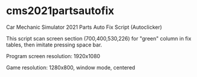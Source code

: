 # cms2021partsautofix
Car Mechanic Simulator 2021 Parts Auto Fix Script (Autoclicker)

This script scan screen section (700,400,530,226) for "green" column in fix tables, then imitate pressing space bar.

Program screen resolution: 1920x1080

Game resolution: 1280x800, window mode, centered
